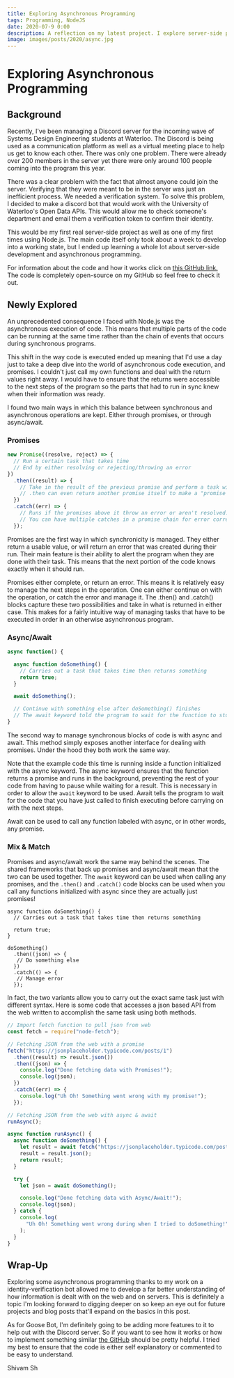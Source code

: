 ```yaml
---
title: Exploring Asynchronous Programming
tags: Programming, NodeJS
date: 2020-07-9 0:00
description: A reflection on my latest project. I explore server-side programming through Node.js thanks to a brief introduction while working on a bot.
image: images/posts/2020/async.jpg
---
```

# Exploring Asynchronous Programming
## Background

Recently, I've been managing a Discord server for the incoming wave of Systems Design Engineering students at Waterloo. The Discord is being used as a communication platform as well as a virtual meeting place to help us get to know each other.
There was only one problem. There were already over 200 members in the server yet there were only around 100 people coming into the program this year.

There was a clear problem with the fact that almost anyone could join the server. Verifying that they were meant to be in the server was just an inefficient process.
We needed a verification system. To solve this problem, I decided to make a discord bot that would work with the University of Waterloo's Open Data APIs. This would allow me to check someone's department and email them a verification token to confirm their identity.

This would be my first real server-side project as well as one of my first times using Node.js. The main code itself only took about a week to develop into a working state, but I ended up learning a whole lot about server-side development and asynchronous programming.

For information about the code and how it works click on [this GitHub link.](https://github.com/shivam-sh/goose-bot) The code is completely open-source on my GitHub so feel free to check it out.

## Newly Explored

An unprecedented consequence I faced with Node.js was the asynchronous execution of code. This means that multiple parts of the code can be running at the same time rather than the chain of events that occurs during synchronous programs.

This shift in the way code is executed ended up meaning that I'd use a day just to take a deep dive into the world of asynchronous code execution, and promises. I couldn't just call my own functions and deal with the return values right away. I would have to ensure that the returns were accessible to the next steps of the program so the parts that had to run in sync knew when their information was ready.

I found two main ways in which this balance between synchronous and asynchronous operations are kept. Either through promises, or through async/await.

### Promises
``` javascript
new Promise((resolve, reject) => {
  // Run a certain task that takes time 
  // End by either resolving or rejecting/throwing an error
})
  .then((result) => {
    // Take in the result of the previous promise and perform a task with it 
    // .then can even return another promise itself to make a "promise chain"
  })
  .catch((err) => {
    // Runs if the promises above it throw an error or aren't resolved. 
    // You can have multiple catches in a promise chain for error correction
  });
```
Promises are the first way in which synchronicity is managed. They either return a usable value, or will return an error that was created during their run. Their main feature is their ability to alert the program when they are done with their task. This means that the next portion of the code knows exactly when it should run.

Promises either complete, or return an error. This means it is relatively easy to manage the next steps in the operation. One can either continue on with the operation, or catch the error and manage it. The .then() and .catch() blocks capture these two possibilities and take in what is returned in either case. This makes for a fairly intuitive way of managing tasks that have to be executed in order in an otherwise asynchronous program.


### Async/Await
``` javascript
async function() {

  async function doSomething() {
    // Carries out a task that takes time then returns something
    return true;
  }

  await doSomething();

  // Continue with something else after doSomething() finishes
  // The await keyword told the program to wait for the function to stop
}
```

The second way to manage synchronous blocks of code is with async and await. This method simply exposes another interface for dealing with promises. Under the hood they both work the same way. 

Note that the example code this time is running inside a function initialized with the async keyword. The async keyword ensures that the function returns a promise and runs in the background, preventing the rest of your code from having to pause while waiting for a result.
This is necessary in order to allow the `await` keyword to be used. Await tells the program to wait for the code that you have just called to finish executing before carrying on with the next steps.

Await can be used to call any function labeled with async, or in other words, any promise.

### Mix & Match
Promises and async/await work the same way behind the scenes. The shared frameworks that back up promises and async/await mean that the two can be used together. The `await` keyword can be used when calling any promises, and the `.then()` and `.catch()` code blocks can be used when you call any functions initialized with async since they are actually just promises!

```
async function doSomething() {
  // Carries out a task that takes time then returns something

  return true;
}

doSomething()
  .then((json) => {
   // Do something else
  })
  .catch(() => {
   // Manage error
  });

```

In fact, the two variants allow you to carry out the exact same task just with different syntax. Here is some code that accesses a json based API from the web written to accomplish the same task using both methods.

``` javascript
// Import fetch function to pull json from web
const fetch = require("node-fetch");

// Fetching JSON from the web with a promise
fetch("https://jsonplaceholder.typicode.com/posts/1")
  .then((result) => result.json())
  .then((json) => {
    console.log("Done fetching data with Promises!");
    console.log(json);
  })
  .catch((err) => {
    console.log("Uh Oh! Something went wrong with my promise!");
  });

// Fetching JSON from the web with async & await
runAsync();

async function runAsync() {
  async function doSomething() {
    let result = await fetch("https://jsonplaceholder.typicode.com/posts/1");
    result = result.json();
    return result;
  }

  try {
    let json = await doSomething();

    console.log("Done fetching data with Async/Await!");
    console.log(json);
  } catch {
    console.log(
      "Uh Oh! Something went wrong during when I tried to doSomething!"
    );
  }
}
```

## Wrap-Up

Exploring some asynchronous programming thanks to my work on a identity-verification bot allowed me to develop a far better understanding of how information is dealt with on the web and on servers.
This is definitely a topic I'm looking forward to digging deeper on so keep an eye out for future projects and blog posts that'll expand on the basics in this post.

As for Goose Bot, I'm definitely going to be adding more features to it to help out with the Discord server. So if you want to see how it works or how to implement something similar [the GitHub](https://github.com/shivam-sh/goose-bot) should be pretty helpful. I tried my best to ensure that the code is either self explanatory or commented to be easy to understand.

Shivam Sh
